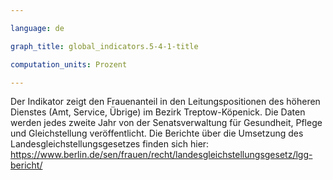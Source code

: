 ```yaml
---

language: de   

graph_title: global_indicators.5-4-1-title

computation_units: Prozent

---
```


Der Indikator zeigt den Frauenanteil in den Leitungspositionen des höheren Dienstes (Amt, Service, Übrige) im Bezirk Treptow-Köpenick. Die Daten werden jedes zweite Jahr von der Senatsverwaltung für Gesundheit, Pflege und Gleichstellung veröffentlicht. Die Berichte über die Umsetzung des Landesgleichstellungsgesetzes finden sich hier: <a href="url">https://www.berlin.de/sen/frauen/recht/landesgleichstellungsgesetz/lgg-bericht/</a>


